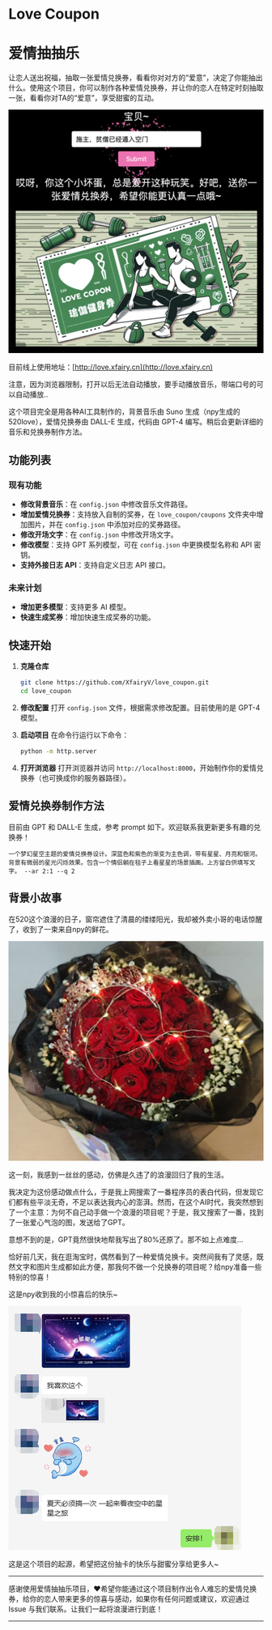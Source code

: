 # Love Coupon
# 爱情抽抽乐

让恋人送出祝福，抽取一张爱情兑换券，看看你对对方的“爱意”，决定了你能抽出什么。使用这个项目，你可以制作各种爱情兑换券，并让你的恋人在特定时刻抽取一张，看看你对TA的“爱意”，享受甜蜜的互动。

![爱情兑换券示例](docs/img/img1.png)

目前线上使用地址：[http://love.xfairy.cn](http://love.xfairy.cn)

注意，因为浏览器限制，打开以后无法自动播放，要手动播放音乐，带端口号的可以自动播放..

这个项目完全是用各种AI工具制作的，背景音乐由 Suno 生成（npy生成的520love），爱情兑换券由 DALL-E 生成，代码由 GPT-4 编写。稍后会更新详细的音乐和兑换券制作方法。


## 功能列表

### 现有功能
- **修改背景音乐**：在 `config.json` 中修改音乐文件路径。
- **增加爱情兑换券**：支持放入自制的奖券，在 `love_coupon/coupons` 文件夹中增加图片，并在 `config.json` 中添加对应的奖券路径。
- **修改开场文字**：在 `config.json` 中修改开场文字。
- **修改模型**：支持 GPT 系列模型，可在 `config.json` 中更换模型名称和 API 密钥。
- **支持外接日志 API**：支持自定义日志 API 接口。

### 未来计划
- **增加更多模型**：支持更多 AI 模型。
- **快速生成奖券**：增加快速生成奖券的功能。

## 快速开始

1. **克隆仓库**
   ```bash
   git clone https://github.com/XfairyV/love_coupon.git
   cd love_coupon
   ```

2. **修改配置**
   打开 `config.json` 文件，根据需求修改配置。目前使用的是 GPT-4 模型。

3. **启动项目**
   在命令行运行以下命令：
   ```bash
   python -m http.server
   ```

4. **打开浏览器**
   打开浏览器并访问 `http://localhost:8000`，开始制作你的爱情兑换券（也可换成你的服务器路径）。

## 爱情兑换券制作方法

目前由 GPT 和 DALL-E 生成，参考 prompt 如下。欢迎联系我更新更多有趣的兑换券！

```
一个梦幻星空主题的爱情兑换券设计。深蓝色和紫色的渐变为主色调，带有星星、月亮和银河。背景有微弱的星光闪烁效果。包含一个情侣躺在毯子上看星星的场景插画。上方留白供填写文字。 --ar 2:1 --q 2
```

## 背景小故事

在520这个浪漫的日子，窗帘遮住了清晨的缕缕阳光，我却被外卖小哥的电话惊醒了，收到了一束来自npy的鲜花。

![花](docs/img/img2.jpg)

这一刻，我感到一丝丝的感动，仿佛是久违了的浪漫回归了我的生活。

我决定为这份感动做点什么，于是我上网搜索了一番程序员的表白代码，但发现它们都有些平淡无奇，不足以表达我内心的澎湃。然而，在这个AI时代，我突然想到了一个主意：为何不自己动手做一个浪漫的项目呢？于是，我又搜索了一番，找到了一张爱心气泡的图，发送给了GPT。

意想不到的是，GPT竟然很快地帮我写出了80%还原了。那不如上点难度...

恰好前几天，我在逛淘宝时，偶然看到了一种爱情兑换卡。突然间我有了灵感，既然文字和图片生成都如此方便，那我何不做一个兑换券的项目呢？给npy准备一些特别的惊喜！

这是npy收到我的小惊喜后的快乐~

![聊天](docs/img/img2.png)

这是这个项目的起源，希望把这份抽卡的快乐与甜蜜分享给更多人~


---

感谢使用爱情抽抽乐项目，❤️希望你能通过这个项目制作出令人难忘的爱情兑换券，给你的恋人带来更多的惊喜与感动，如果你有任何问题或建议，欢迎通过 Issue 与我们联系。让我们一起将浪漫进行到底！

---
